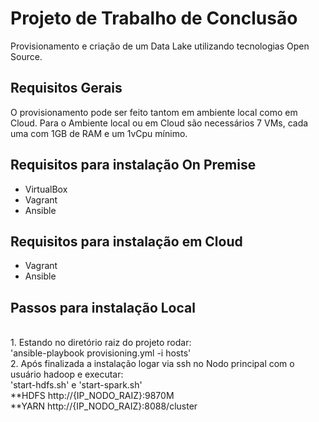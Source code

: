 # Projeto de Trabalho de Conclusão

Provisionamento e criação de um Data Lake utilizando tecnologias Open Source.

## Requisitos Gerais
O provisionamento pode ser feito tantom em ambiente local como em Cloud. 
Para o Ambiente local ou em Cloud são necessários 7 VMs, cada uma com 1GB de RAM e um 1vCpu mínimo.


## Requisitos para instalação On Premise
* VirtualBox
* Vagrant
* Ansible

## Requisitos para instalação em Cloud
* Vagrant
* Ansible

## Passos para instalação Local
<br>
1. Estando no diretório raiz do projeto rodar:<br> 'ansible-playbook provisioning.yml -i hosts' <br>
2. Após finalizada a instalação logar via ssh no Nodo principal com o usuário hadoop e executar: <br> 'start-hdfs.sh' e 'start-spark.sh'<br>
     **HDFS http://{IP_NODO_RAIZ}:9870M <br>
     **YARN http://{IP_NODO_RAIZ}:8088/cluster <br>

